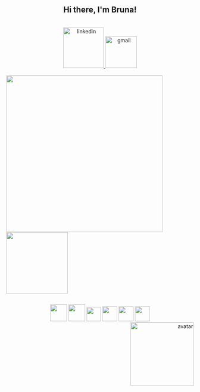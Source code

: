 <h2 align="center"> 
  Hi there, I'm Bruna! 
</h2>  
<br>

<div align="center">
   <a target="_blank" href="https://www.linkedin.com/in/romeiro-bruna">
    <img width="109rem" src="https://img.shields.io/badge/LinkedIn-0077B5?style=for-the-badge&logo=linkedin&logoColor=white" alt="linkedin" />
  </a>
   <a target="_blank" href="mailto:bruna.s.romeiro@gmail.com">
    <img width="85rem" src="https://img.shields.io/badge/Gmail-D14836?style=for-the-badge&logo=gmail&logoColor=white" alt="gmail" />
  </a>
</div>
<br>

<div>
  <a href="https://github.com/romeiro-bru/github-readme-stats">
    <img width="420rem" align="center" src="https://github-readme-stats.vercel.app/api?username=romeiro-bru&show_icons=true&theme=cobalt" />
  </a>

  <a href="https://https://github.com/romeiro-bru/romeiro-bru&layout=compact">
    <img height="165rem" align="center" src="https://github-readme-stats.vercel.app/api/top-langs/?username=romeiro-bru&layout=compact&theme=cobalt&hide=Ruby" />
  </a>
</div>

##

<div align="center">
  <img width="45rem"  src="https://cdn.jsdelivr.net/gh/devicons/devicon/icons/html5/html5-original-wordmark.svg" />
  <img width="45rem" src="https://cdn.jsdelivr.net/gh/devicons/devicon/icons/css3/css3-original-wordmark.svg" />
  <img width="38rem" src="https://cdn.jsdelivr.net/gh/devicons/devicon/icons/javascript/javascript-original.svg" />
  <img width="40rem"  src="https://cdn.jsdelivr.net/gh/devicons/devicon/icons/react/react-original-wordmark.svg" />
  <img width="40rem" src="https://cdn.jsdelivr.net/gh/devicons/devicon/icons/vscode/vscode-original-wordmark.svg" />
  <img width="40rem" src="https://cdn.jsdelivr.net/gh/devicons/devicon/icons/github/github-original.svg" /> 
 </div>

<div align="right">
 <img  src="https://user-images.githubusercontent.com/56081906/147623814-068aa8da-ac45-45e5-b5a8-f464b80eb4e7.gif"  height="170" alt="avatar">
</div>



<!--
**romeiro-bru/romeiro-bru** is a ✨ _special_ ✨ repository because its `README.md` (this file) appears on your GitHub profile.

Here are some ideas to get you started:

- 🔭 I’m currently working on ...
- 🌱 I’m currently learning ...
- 👯 I’m looking to collaborate on ...
- 🤔 I’m looking for help with ...
- 💬 Ask me about ...
- 📫 How to reach me: ...
- 😄 Pronouns: ...
- ⚡ Fun fact: ...
-->
